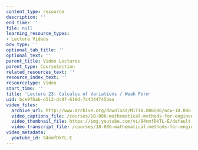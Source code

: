```yaml
---
content_type: resource
description: ''
end_time: ''
file: null
learning_resource_types:
- Lecture Videos
ocw_type: ''
optional_tab_title: ''
optional_text: ''
parent_title: Video Lectures
parent_type: CourseSection
related_resources_text: ''
resource_index_text: ''
resourcetype: Video
start_time: ''
title: 'Lecture 23: Calculus of Variations / Weak Form'
uid: bce9fbab-d512-dc9f-619d-7c4344745bea
video_files:
  archive_url: http://www.archive.org/download/MIT18.086S06/ocw-18.086-12apr2006-220k.mp4
  video_captions_file: /courses/18-086-mathematical-methods-for-engineers-ii-spring-2006/67edafe9e7e85a75a9ed8e7b5e2a0a26_94nmfDkTL-E.vtt
  video_thumbnail_file: https://img.youtube.com/vi/94nmfDkTL-E/default.jpg
  video_transcript_file: /courses/18-086-mathematical-methods-for-engineers-ii-spring-2006/13adab5c26afdf51e5cdf0577bd90618_94nmfDkTL-E.pdf
video_metadata:
  youtube_id: 94nmfDkTL-E
---
```

